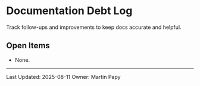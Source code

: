 # Documentation Debt Log

Track follow-ups and improvements to keep docs accurate and helpful.

## Open Items

- None.

---
Last Updated: 2025-08-11
Owner: Martin Papy

